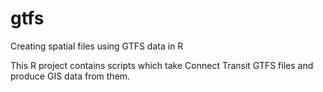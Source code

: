 # gtfs
Creating spatial files using GTFS data in R

This R project contains scripts which take Connect Transit GTFS files and produce GIS data from them.
